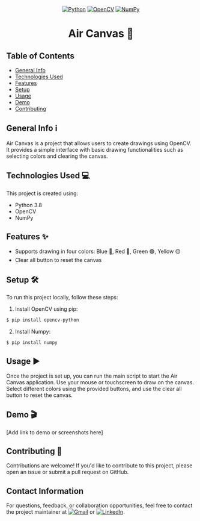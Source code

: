 <div align="center">

[![Python](https://img.shields.io/badge/Python-3.8+-blue?style=flat&logo=python)](https://www.python.org/)
[![OpenCV](https://img.shields.io/badge/OpenCV-Latest-blue?style=flat&logo=opencv)](https://opencv.org/)
[![NumPy](https://img.shields.io/badge/NumPy-Latest-blue?style=flat&logo=numpy)](https://numpy.org/)

</div>

<h1 align="center">Air Canvas 🎨</h1>

## Table of Contents
* [General Info](#general-info)
* [Technologies Used](#technologies-used)
* [Features](#features)
* [Setup](#setup)
* [Usage](#usage)
* [Demo](#demo)
* [Contributing](#contributing)


## General Info ℹ️
Air Canvas is a project that allows users to create drawings using OpenCV. It provides a simple interface with basic drawing functionalities such as selecting colors and clearing the canvas.

## Technologies Used 💻
This project is created using:
* Python 3.8
* OpenCV
* NumPy

## Features ✨
* Supports drawing in four colors: Blue 🔵, Red 🔴, Green 🟢, Yellow 🟡
* Clear all button to reset the canvas

## Setup 🛠️
To run this project locally, follow these steps:

1. Install OpenCV using pip:
```bash
$ pip install opencv-python
```
2. Install Numpy:
   
```bash
$ pip install numpy
```

## Usage ▶️
Once the project is set up, you can run the main script to start the Air Canvas application. Use your mouse or touchscreen to draw on the canvas. Select different colors using the provided buttons, and use the clear all button to reset the canvas.

## Demo 🎬
[Add link to demo or screenshots here]

## Contributing 🤝
Contributions are welcome! If you'd like to contribute to this project, please open an issue or submit a pull request on GitHub.

## Contact Information 
For questions, feedback, or collaboration opportunities, feel free to contact the project maintainer at [![Gmail](https://img.shields.io/badge/Gmail-D14836?style=flat&logo=gmail&logoColor=white)](mailto:your-email@example.com) or [![LinkedIn](https://img.shields.io/badge/LinkedIn-0077B5?style=flat&logo=linkedin&logoColor=white)](https://www.linkedin.com/in/your-profile/).
